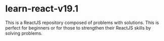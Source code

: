 # learn-react-v19.1
This is a ReactJS repository composed of problems with solutions. This is perfect for beginners or for those to strengthen their ReactJS skills by solving problems.
